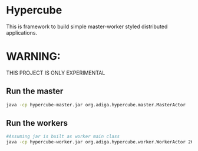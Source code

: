 Hypercube
=======================
This is framework to build simple master-worker styled distributed applications.

WARNING:
========
THIS PROJECT IS ONLY EXPERIMENTAL

Run the master
---------------
```bash
java -cp hypercube-master.jar org.adiga.hypercube.master.MasterActor
```

Run the workers
---------------
```bash
#Assuming jar is built as worker main class
java -cp hypercube-worker.jar org.adiga.hypercube.worker.WorkerActor 2626
```